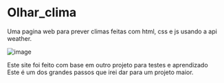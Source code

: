 # Olhar_clima
Uma pagina web para prever climas feitas com html, css e js usando a api weather.

![image](https://github.com/krigerofc/Previs-o_clima/assets/118851624/a946e724-f341-48b5-a316-81ae9b713b0f)
<p>Este site foi feito com base em outro projeto para testes e aprendizado<br>
Este é um dos grandes passos que irei dar para um projeto maior.</p>
